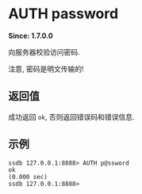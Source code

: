 # AUTH password

__Since: 1.7.0.0__

向服务器校验访问密码.

<div class="alert alert-warning">
注意, 密码是明文传输的!
</div>

## 返回值

成功返回 `ok`, 否则返回错误码和错误信息.
## 示例

	ssdb 127.0.0.1:8888> AUTH p@ssword
	ok
	(0.000 sec)
	ssdb 127.0.0.1:8888> 
